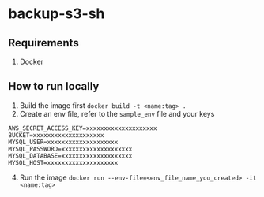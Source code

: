 # backup-s3-sh

## Requirements

 1. Docker
 

## How to run locally

 1. Build the image first
`docker build -t <name:tag> .`
 2. Create an env file, refer to the `sample_env` file and your keys
 ```AWS_ACCESS_KEY_ID=xxxxxxxxxxxxxxxxxxxx
AWS_SECRET_ACCESS_KEY=xxxxxxxxxxxxxxxxxxxx
BUCKET=xxxxxxxxxxxxxxxxxxxx
MYSQL_USER=xxxxxxxxxxxxxxxxxxxx
MYSQL_PASSWORD=xxxxxxxxxxxxxxxxxxxx
MYSQL_DATABASE=xxxxxxxxxxxxxxxxxxxx
MYSQL_HOST=xxxxxxxxxxxxxxxxxxxx
```
 4. Run the image
`docker run --env-file=<env_file_name_you_created> -it <name:tag>` 
